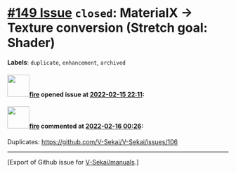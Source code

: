 # [\#149 Issue](https://github.com/V-Sekai/manuals/issues/149) `closed`: MaterialX -> Texture conversion (Stretch goal: Shader)
**Labels**: `duplicate`, `enhancement`, `archived`


#### <img src="https://avatars.githubusercontent.com/u/32321?u=c2e06a3d2b49a467aa907e54aa259516440267cc&v=4" width="50">[fire](https://github.com/fire) opened issue at [2022-02-15 22:11](https://github.com/V-Sekai/manuals/issues/149):



#### <img src="https://avatars.githubusercontent.com/u/32321?u=c2e06a3d2b49a467aa907e54aa259516440267cc&v=4" width="50">[fire](https://github.com/fire) commented at [2022-02-16 00:26](https://github.com/V-Sekai/manuals/issues/149#issuecomment-1040935078):

Duplicates: https://github.com/V-Sekai/V-Sekai/issues/106


-------------------------------------------------------------------------------



[Export of Github issue for [V-Sekai/manuals](https://github.com/V-Sekai/manuals).]
